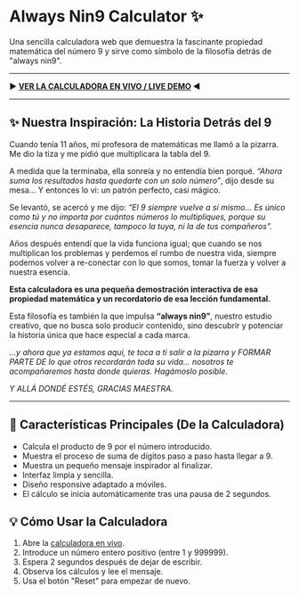 # Always Nin9 Calculator ✨

Una sencilla calculadora web que demuestra la fascinante propiedad matemática del número 9 y sirve como símbolo de la filosofía detrás de "always nin9".

---

**▶️ [VER LA CALCULADORA EN VIVO / LIVE DEMO](https://ExT-Veredey.github.io/AlwaysNin9CreativeStudio/) ◀️**

---

## ✨ Nuestra Inspiración: La Historia Detrás del 9

Cuando tenía 11 años, mi profesora de matemáticas me llamó a la pizarra. Me dio la tiza y me pidió que multiplicara la tabla del 9.

A medida que la terminaba, ella sonreía y no entendía bien porqué. *“Ahora suma los resultados hasta quedarte con un solo número”*, dijo desde su mesa... Y entonces lo vi: un patrón perfecto, casi mágico.

Se levantó, se acercó y me dijo: *“El 9 siempre vuelve a sí mismo… Es único como tú y no importa por cuántos números lo multipliques, porque su esencia nunca desaparece, tampoco la tuya, ni la de tus compañeros”.*

Años después entendí que la vida funciona igual; que cuando se nos multiplican los problemas y perdemos el rumbo de nuestra vida, siempre podemos volver a re-conectar con lo que somos, tomar la fuerza y volver a nuestra esencia.

**Esta calculadora es una pequeña demostración interactiva de esa propiedad matemática y un recordatorio de esa lección fundamental.**

Esta filosofía es también la que impulsa **“always nin9”**, nuestro estudio creativo, que no busca solo producir contenido, sino descubrir y potenciar la historia única que hace especial a cada marca.

*...y ahora que ya estamos aqui, te toca a ti salir a la pizarra y FORMAR PARTE DE lo que otros recordarán toda su vida… nosotros te acompañaremos hasta donde quieras. Hagámoslo posible.*

*Y ALLÁ DONDÉ ESTÉS, GRACIAS MAESTRA.*

---

## 🚀 Características Principales (De la Calculadora)

* Calcula el producto de 9 por el número introducido.
* Muestra el proceso de suma de dígitos paso a paso hasta llegar a 9.
* Muestra un pequeño mensaje inspirador al finalizar.
* Interfaz limpia y sencilla.
* Diseño responsive adaptado a móviles.
* El cálculo se inicia automáticamente tras una pausa de 2 segundos.


## 💡 Cómo Usar la Calculadora

1.  Abre la [calculadora en vivo](https://ExT-Veredey.github.io/AlwaysNin9CreativeStudio/).
2.  Introduce un número entero positivo (entre 1 y 999999).
3.  Espera 2 segundos después de dejar de escribir.
4.  Observa los cálculos y lee el mensaje.
5.  Usa el botón "Reset" para empezar de nuevo.
